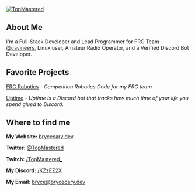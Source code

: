 [![TopMastered](https://assets.brycecary.dev/banner/banner_black.png)](https://brycecary.dev)

## About Me

I'm a Full-Stack Developer and Lead Programmer for FRC Team [@cavineers](https://github.com/cavineers), Linux user, Amateur Radio Operator, and a Verified Discord Bot Developer.

## Favorite Projects
[FRC Robotics](https://github.com/cavineers) - _Competition Robotics Code for my FRC team_

[Uptime](https://adduptime.net) - _Uptime is a Discord bot that tracks how much time of your life you spend glued to Discord._

## Where to find me

**My Website:** [brycecary.dev](https://brycecary.dev)

**Twitter:** [@TopMastered](https://twitter.com/TopMastered)

**Twitch:** [/TopMastered_](https://twitch.tv/topmastered_)

**My Discord:** [/KZzEZ2X](https://discord.gg/KZzEZ2X)

**My Email:** [bryce@brycecary.dev](mailto:bryce@brycecary.dev)

